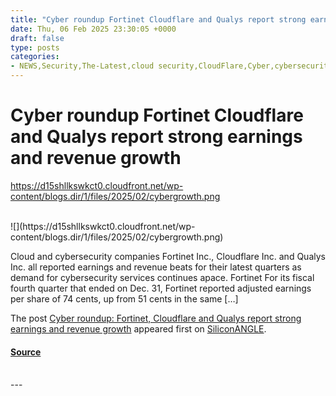```yaml
---
title: "Cyber roundup Fortinet Cloudflare and Qualys report strong earnings and revenue growth"
date: Thu, 06 Feb 2025 23:30:05 +0000
draft: false
type: posts
categories: 
- NEWS,Security,The-Latest,cloud security,CloudFlare,Cyber,cybersecurity,earnings,Fortinet,FortiOS,Qualys,security
---
```

# Cyber roundup Fortinet Cloudflare and Qualys report strong earnings and revenue growth
https://d15shllkswkct0.cloudfront.net/wp-content/blogs.dir/1/files/2025/02/cybergrowth.png
<br/>

<br/>
![](https://d15shllkswkct0.cloudfront.net/wp-content/blogs.dir/1/files/2025/02/cybergrowth.png)

Cloud and cybersecurity companies Fortinet Inc., Cloudflare Inc. and Qualys Inc. all reported earnings and revenue beats for their latest quarters as demand for cybersecurity services continues apace. Fortinet For its fiscal fourth quarter that ended on Dec. 31, Fortinet reported adjusted earnings per share of 74 cents, up from 51 cents in the same \[…\]

The post [Cyber roundup: Fortinet, Cloudflare and Qualys report strong earnings and revenue growth](https://siliconangle.com/2025/02/06/fortinet-cloudflare-qualys-report-strong-earnings-revenue-growth/) appeared first on [SiliconANGLE](https://siliconangle.com).

#### [Source](https://siliconangle.com/2025/02/06/fortinet-cloudflare-qualys-report-strong-earnings-revenue-growth/)

<br/>
---
